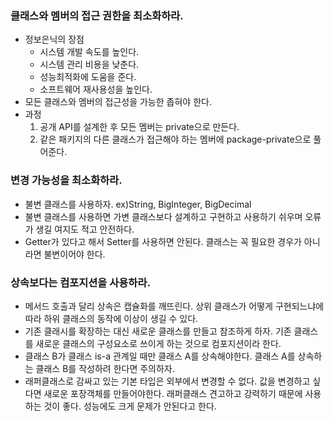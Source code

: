 ### 클래스와 멤버의 접근 권한을 최소화하라.
- 정보은닉의 장점
    - 시스템 개발 속도를 높인다. 
    - 시스템 관리 비용을 낮춘다.
    - 성능최적화에 도움을 준다.
    - 소프트웨어 재사용성을 높인다.
- 모든 클래스와 멤버의 접근성을 가능한 좁혀야 한다.
- 과정
    1. 공개 API를 설계한 후 모든 멤버는 private으로 만든다. 
    2. 같은 패키지의 다른 클래스가 접근해야 하는 멤버에 package-private으로 풀어준다.

### 변경 가능성을 최소화하라.
- 불변 클래스를 사용하자. ex)String, BigInteger, BigDecimal
- 불변 클래스를 사용하면 가변 클래스보다 설계하고 구현하고 사용하기 쉬우며 오류가 생길 여지도 적고 안전하다.
- Getter가 있다고 해서 Setter를 사용하면 안된다. 클래스는 꼭 필요한 경우가 아니라면 불변이어야 한다.

### 상속보다는 컴포지션을 사용하라.
- 메서드 호출과 달리 상속은 캡슐화를 깨뜨린다. 상위 클래스가 어떻게 구현되느냐에 따라 하위 클래스의 동작에 이상이 생길 수 있다.
- 기존 클래시를 확장하는 대신 새로운 클래스를 만들고 참조하게 하자. 기존 클래스를 새로운 클래스의 구성요소로 쓰이게 하는 것으로 컴포지션이라 한다.
- 클래스 B가 클래스 is-a 관계일 때만 클래스 A를 상속해야한다. 클래스 A를 상속하는 클래스 B를 작성하려 한다면 주의하자.
- 래퍼클래스로 감싸고 있는 기본 타입은 외부에서 변경할 수 없다. 값을 변경하고 싶다면 새로운 포장객체를 만들어야한다. 래퍼클래스 견고하고 강력하기 때문에 사용하는 것이 좋다. 성능에도 크게 문제가 안된다고 한다.